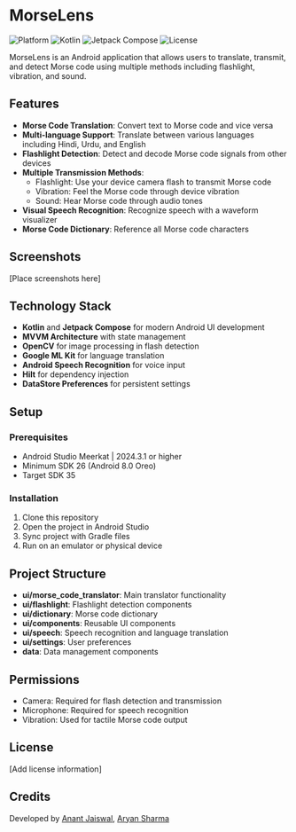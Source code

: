 # MorseLens

![Platform](https://img.shields.io/badge/platform-Android-blue.svg)
![Kotlin](https://img.shields.io/badge/Kotlin-1.5.10-blue.svg)
![Jetpack Compose](https://img.shields.io/badge/Jetpack%20Compose-1.0.0-blue.svg)
![License](https://img.shields.io/badge/license-MIT-green.svg)

MorseLens is an Android application that allows users to translate, transmit, and detect Morse code using multiple methods including flashlight, vibration, and sound.

## Features

- **Morse Code Translation**: Convert text to Morse code and vice versa
- **Multi-language Support**: Translate between various languages including Hindi, Urdu, and English
- **Flashlight Detection**: Detect and decode Morse code signals from other devices
- **Multiple Transmission Methods**:
  - Flashlight: Use your device camera flash to transmit Morse code
  - Vibration: Feel the Morse code through device vibration
  - Sound: Hear Morse code through audio tones
- **Visual Speech Recognition**: Recognize speech with a waveform visualizer
- **Morse Code Dictionary**: Reference all Morse code characters

## Screenshots

[Place screenshots here]

## Technology Stack

- **Kotlin** and **Jetpack Compose** for modern Android UI development
- **MVVM Architecture** with state management
- **OpenCV** for image processing in flash detection
- **Google ML Kit** for language translation
- **Android Speech Recognition** for voice input
- **Hilt** for dependency injection
- **DataStore Preferences** for persistent settings

## Setup

### Prerequisites
- Android Studio Meerkat | 2024.3.1 or higher
- Minimum SDK 26 (Android 8.0 Oreo)
- Target SDK 35

### Installation
1. Clone this repository
2. Open the project in Android Studio
3. Sync project with Gradle files
4. Run on an emulator or physical device

## Project Structure

- **ui/morse_code_translator**: Main translator functionality
- **ui/flashlight**: Flashlight detection components
- **ui/dictionary**: Morse code dictionary
- **ui/components**: Reusable UI components
- **ui/speech**: Speech recognition and language translation
- **ui/settings**: User preferences
- **data**: Data management components

## Permissions

- Camera: Required for flash detection and transmission
- Microphone: Required for speech recognition
- Vibration: Used for tactile Morse code output

## License

[Add license information]

## Credits

Developed by [Anant Jaiswal](https://github.com/Razorquake), [Aryan Sharma](https://github.com/idAryan)
